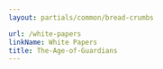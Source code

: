 ```yaml
---
layout: partials/common/bread-crumbs

url: /white-papers
linkName: White Papers
title: The-Age-of-Guardians
---
```

